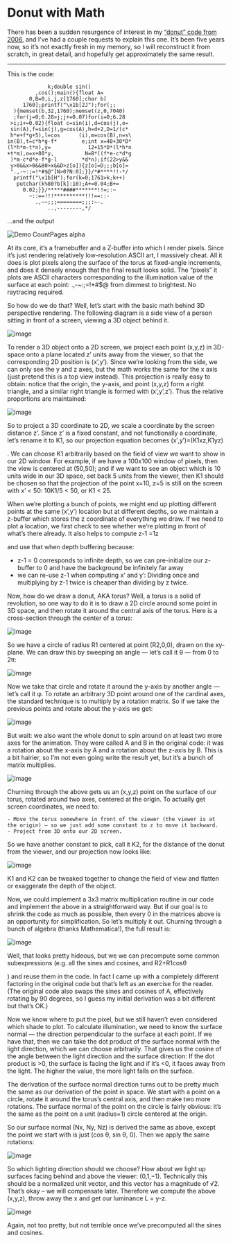 # Donut with Math

 There has been a sudden resurgence of interest in my [“donut” code from 2006], and I’ve had a couple requests to explain this one. It’s been five years now, so it’s not exactly fresh in my memory, so I will reconstruct it from scratch, in great detail, and hopefully get approximately the same result.
 
----
[“donut” code from 2006]: https://www.a1k0n.net/2006/09/15/obfuscated-c-donut.html
This is the code:
```
             k;double sin()
         ,cos();main(){float A=
       0,B=0,i,j,z[1760];char b[
     1760];printf("\x1b[2J");for(;;
  ){memset(b,32,1760);memset(z,0,7040)
  ;for(j=0;6.28>j;j+=0.07)for(i=0;6.28
 >i;i+=0.02){float c=sin(i),d=cos(j),e=
 sin(A),f=sin(j),g=cos(A),h=d+2,D=1/(c*
 h*e+f*g+5),l=cos      (i),m=cos(B),n=s\
in(B),t=c*h*g-f*        e;int x=40+30*D*
(l*h*m-t*n),y=            12+15*D*(l*h*n
+t*m),o=x+80*y,          N=8*((f*e-c*d*g
 )*m-c*d*e-f*g-l        *d*n);if(22>y&&
 y>0&&x>0&&80>x&&D>z[o]){z[o]=D;;;b[o]=
 ".,-~:;=!*#$@"[N>0?N:0];}}/*#****!!-*/
  printf("\x1b[H");for(k=0;1761>k;k++)
   putchar(k%80?b[k]:10);A+=0.04;B+=
     0.02;}}/*****####*******!!=;:~
       ~::==!!!**********!!!==::-
         .,~~;;;========;;;:~-.
             ..,--------,*/
```      
…and the output

![Demo CountPages alpha](https://media.giphy.com/media/tfoUFS43L13Vgi4zn1/giphy.gif)

At its core, it’s a framebuffer and a Z-buffer into which I render pixels. Since it’s just rendering relatively low-resolution ASCII art, I massively cheat. All it does is plot pixels along the surface of the torus at fixed-angle increments, and does it densely enough that the final result looks solid. The “pixels” it plots are ASCII characters corresponding to the illumination value of the surface at each point: .,-~:;=!*#$@ from dimmest to brightest. No raytracing required.

So how do we do that? Well, let’s start with the basic math behind 3D perspective rendering. The following diagram is a side view of a person sitting in front of a screen, viewing a 3D object behind it.

![image](https://user-images.githubusercontent.com/86287920/205480967-f5f815ad-6a6c-45c6-99ab-171ea252d9b4.png)

To render a 3D object onto a 2D screen, we project each point (x,y,z) in 3D-space onto a plane located z’ units away from the viewer, so that the corresponding 2D position is (x’,y’). Since we’re looking from the side, we can only see the y and z axes, but the math works the same for the x axis (just pretend this is a top view instead). This projection is really easy to obtain: notice that the origin, the y-axis, and point (x,y,z) form a right triangle, and a similar right triangle is formed with (x’,y’,z’). Thus the relative proportions are maintained:

![image](https://user-images.githubusercontent.com/86287920/205480983-025d2061-6cc3-477b-8846-67d669e12e8f.png)

So to project a 3D coordinate to 2D, we scale a coordinate by the screen distance z’. Since z’ is a fixed constant, and not functionally a coordinate, let’s rename it to K1, so our projection equation becomes (x′,y′)=(K1xz,K1yz)

. We can choose K1 arbitrarily based on the field of view we want to show in our 2D window. For example, if we have a 100x100 window of pixels, then the view is centered at (50,50); and if we want to see an object which is 10 units wide in our 3D space, set back 5 units from the viewer, then K1 should be chosen so that the projection of the point x=10, z=5 is still on the screen with x’ < 50: 10K1/5 < 50, or K1 < 25.

When we’re plotting a bunch of points, we might end up plotting different points at the same (x’,y’) location but at different depths, so we maintain a z-buffer which stores the z coordinate of everything we draw. If we need to plot a location, we first check to see whether we’re plotting in front of what’s there already. It also helps to compute z-1 =1z

and use that when depth buffering because:

   - z-1 = 0 corresponds to infinite depth, so we can pre-initialize our z-buffer to 0 and have the background be infinitely far away
   - we can re-use z-1 when computing x’ and y’: Dividing once and multiplying by z-1 twice is cheaper than dividing by z twice.

Now, how do we draw a donut, AKA torus? Well, a torus is a solid of revolution, so one way to do it is to draw a 2D circle around some point in 3D space, and then rotate it around the central axis of the torus. Here is a cross-section through the center of a torus:

![image](https://user-images.githubusercontent.com/86287920/205481052-c317fae8-0fff-45d9-b2b0-e6fbc933e840.png)

So we have a circle of radius R1 centered at point (R2,0,0), drawn on the xy-plane. We can draw this by sweeping an angle — let’s call it θ — from 0 to 2π:

![image](https://user-images.githubusercontent.com/86287920/205481069-b142f8aa-58dd-4bac-bb44-a24cfae08a68.png)

Now we take that circle and rotate it around the y-axis by another angle — let’s call it φ. To rotate an arbitrary 3D point around one of the cardinal axes, the standard technique is to multiply by a rotation matrix. So if we take the previous points and rotate about the y-axis we get:

![image](https://user-images.githubusercontent.com/86287920/205481086-5c134373-26fd-4670-826c-d4a990f5a0c9.png)

But wait: we also want the whole donut to spin around on at least two more axes for the animation. They were called A and B in the original code: it was a rotation about the x-axis by A and a rotation about the z-axis by B. This is a bit hairier, so I’m not even going write the result yet, but it’s a bunch of matrix multiplies.

![image](https://user-images.githubusercontent.com/86287920/205481100-b031becd-9308-461e-88a8-0a343fbb36a2.png)

Churning through the above gets us an (x,y,z) point on the surface of our torus, rotated around two axes, centered at the origin. To actually get screen coordinates, we need to:

    - Move the torus somewhere in front of the viewer (the viewer is at the origin) — so we just add some constant to z to move it backward.
    - Project from 3D onto our 2D screen.

So we have another constant to pick, call it K2, for the distance of the donut from the viewer, and our projection now looks like:

![image](https://user-images.githubusercontent.com/86287920/205481111-49f05707-886c-4178-b0c9-b00fb24ca177.png)

K1 and K2 can be tweaked together to change the field of view and flatten or exaggerate the depth of the object.

Now, we could implement a 3x3 matrix multiplication routine in our code and implement the above in a straightforward way. But if our goal is to shrink the code as much as possible, then every 0 in the matrices above is an opportunity for simplification. So let’s multiply it out. Churning through a bunch of algebra (thanks Mathematica!), the full result is:

![image](https://user-images.githubusercontent.com/86287920/205481117-c27dced3-278f-4273-a396-6105160e43e7.png)

Well, that looks pretty hideous, but we we can precompute some common subexpressions (e.g. all the sines and cosines, and R2+R1cosθ

) and reuse them in the code. In fact I came up with a completely different factoring in the original code but that’s left as an exercise for the reader. (The original code also swaps the sines and cosines of A, effectively rotating by 90 degrees, so I guess my initial derivation was a bit different but that’s OK.)

Now we know where to put the pixel, but we still haven’t even considered which shade to plot. To calculate illumination, we need to know the surface normal — the direction perpendicular to the surface at each point. If we have that, then we can take the dot product of the surface normal with the light direction, which we can choose arbitrarily. That gives us the cosine of the angle between the light direction and the surface direction: If the dot product is >0, the surface is facing the light and if it’s <0, it faces away from the light. The higher the value, the more light falls on the surface.

The derivation of the surface normal direction turns out to be pretty much the same as our derivation of the point in space. We start with a point on a circle, rotate it around the torus’s central axis, and then make two more rotations. The surface normal of the point on the circle is fairly obvious: it’s the same as the point on a unit (radius=1) circle centered at the origin.

So our surface normal (Nx, Ny, Nz) is derived the same as above, except the point we start with is just (cos θ, sin θ, 0). Then we apply the same rotations:

![image](https://user-images.githubusercontent.com/86287920/205481131-1736fe7f-b0f0-4ba7-87db-91ebdca4a408.png)

So which lighting direction should we choose? How about we light up surfaces facing behind and above the viewer: (0,1,−1). Technically this should be a normalized unit vector, and this vector has a magnitude of √2. That’s okay – we will compensate later. Therefore we compute the above (x,y,z), throw away the x and get our luminance L = y-z.

![image](https://user-images.githubusercontent.com/86287920/205481153-c8e09b75-b58f-44a1-b5a0-05f56fcc34b1.png)

Again, not too pretty, but not terrible once we’ve precomputed all the sines and cosines.
